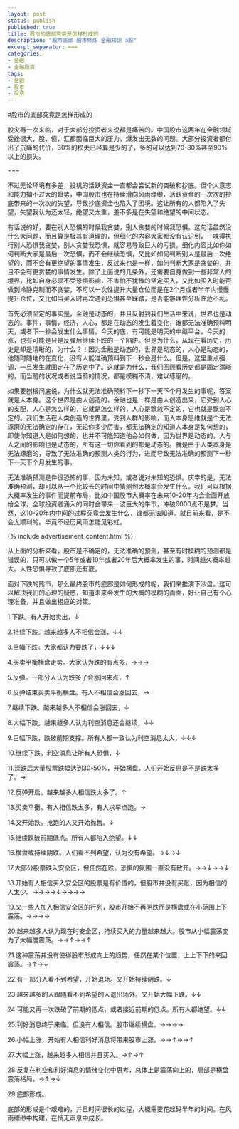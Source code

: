 ```yaml
---
layout: post
status: publish
published: true
title: 股市的底部究竟是怎样形成的
description: "股市底部 股市修炼 金融知识 a股"
excerpt_separator: ===
categories:
- 金融
- 金融投资
tags:
- 金融
- 股市
- 投资
---
```



#股市的底部究竟是怎样形成的

股灾再一次来临，对于大部分投资者来说都是痛苦的。中国股市这两年在金融领域受挫很大，股，债，汇都面临巨大的压力，爆发出无数的问题。大部分投资者都付出了沉痛的代价，30%的损失已经算是少的了，多的可以达到70-80%甚至90%以上的损失。

===

不过无论环境有多差，投机的活跃资金一直都会尝试新的突破和抄底。但个人意志和能力拗不过大的趋势，中国股市也在持续滑向风雨缥缈，活跃资金的一次次的抄底带来的一次次的失望，导致抄底资金也陷入了困境。这让所有的人都陷入了失望，失望我认为还太轻，绝望又太重，差不多是在失望和绝望的中间状态。

有话说的好，要在别人恐惧的时候我贪婪，别人贪婪的时候我恐惧。这句话虽然没什么大问题，而且算是极其有道理的，但细化的内容大家都没有认识到，一味得执行别人恐惧我贪婪，别人贪婪我恐惧，就容易导致巨大的亏损。细化内容比如你如何判断大家是最后一次恐惧，而不会继续恐惧，又比如如何判断别人是最后一次绝望的，而不会有更绝望的事情发生，反过来也是一样，如何判断大家是贪婪的，并且不会有更贪婪的事情发生。除了上面说的几条外，还需要自身做到一些非常人的境界，比如自身必须不受恐惧影响，不害怕不犹豫的坚定买入，又比如买入时能否做到冷静克制而不贪婪，不可以一次性提升大量仓位而是在2个月或者半年内慢慢提升仓位，又比如当买入时再次遇到恐惧甚至踩踏，是否能够理性分析临危不乱。

首先必须坚定的事实是，金融是动态的，并且反射到我们生活中来说，世界也是动态的。事件，事情，经济，人心，都是在动态的发生着变化，谁都无法准确预料明天，或者下一秒会发生什么事情。今天的底，有可能是明天的中继平台，今天的涨，也有可能是只是反弹后继续下跌的一个陷阱。但是为什么，从现在看历史，历史是却是清晰的，为什么？！因为金融是动态的，世界是动态的，人心是动态的，他随时随地的在变化，没有人能准确预料到下一秒会是什么。但是，这里重点强调，一旦发生就固定在了历史中了。这就是为什么，我们回顾看历史都是固定清晰的，而当前的状况或者说当前的情况，都是模糊不清，难以琢磨的。

如果要刨根问底说，为什么就无法准确预料下一秒下一天下个月发生的事呢，答案就是人本身。这个世界是由人创造的，金融也是一样是由人创造出来，它受到人心的支配，人心是怎么样的，它就是怎么样的，人心是飘忽不定的，它也就是飘忽不定的。我们生活在人类创造的世界里，受到人群的影响，而人本身思维就是个无法琢磨的无法确定的存在，无论你多少厉害，都无法确定的知道人本身是如何想的，即使你知道人是如何想的，也并不可能知道他会如何做，因为世界是动态的，人与人之间的影响也是动态的，所有这一切你看到的都是动态的。就是由于人类本身是无法琢磨的，导致了无法准确的预测人类的行为，进而导致无法准确的预测下一秒下一天下个月发生的事。

无法准确预测是件很恐怖的事，因为未知，或者说对未知的恐惧。庆幸的是，无法准确预测，却可以从一个比较长的时间中猜测到大概率会发生什么。我们可以根据大概率发生的事件而提前布局，比如中国股市大概率在未来10-20年内会全面开放给全球，全球投资者涌入的同时会带来一波巨大的牛市，冲破6000点不是梦。当然，这10-20年内中间的过程究竟会发生什么，谁都无法知道。就目前来看，是不会太顺利的。毕竟不经历风雨怎能见彩虹。

{% include advertisement_content.html %}

从上面的分析来看，股市是不确定的，无法准确的预测，甚至有时模糊的预测都是错误的，只可以做一个5年或者10年或者20年后大概率发生的事，时间越久概率越大。人性恐惧导致了底部还有底。

面对下跌的熊市，那么最终股市的底部是如何形成的呢，我们来推演下沙盘。这可以解决我们的心理的疑惑，知道未来会发生的大概的模糊的画面，好让自己有个心理准备，并且做出相应的对策。

1.下跌。有人开始卖出，↓

2.持续下跌。越来越多人不相信会涨，↓↓

3.巨幅下跌。大家都认为要跌了，↓↓↓

4.买卖平衡横盘走势。大家认为跌的有点多，→→→

5.反弹。一部分人认为跌多了会涨回来点，↑

6.反弹结束买卖平衡横盘。有人不相信会涨回去，→

7.继续下跌。越来越多人不相信会涨回去，↓

8.大幅下跌。越来越多人认为利空消息还会继续，↓↓

9.巨幅下跌，跌破前期支撑。所有人都一致认为利空消息太大，↓↓↓

10.继续下跌。利空消息让所有人恐惧，↓

11.深跌后大量股票跌幅达到30-50%，开始横盘。人们开始反思是不是跌太多了。→

12.反弹开启。越来越多人相信跌太多了。↑

13.买卖平衡。有人相信跌太多，有人求早点跑。→

14.又开始跌。抢跑的人又开始抛售。↓

15.继续跌破前期低点。所有人都陷入绝望。↓↓

16.横盘或持续阴跌。人们看不到希望，认为没有希望。→↓→↓

17.大部分股票跌入安全区，但任然在跌。恐惧的氛围一直没有散开。→→↓→→↓

18.开始有人相信买入安全区的股票是有价值的，但股市并没有买账，因为相信的人太少。→→→→↓→→→→

19.又一些人加入相信安全区的行列，股市开始不再阴跌而是横盘或在小范围上下震荡。→→→→

20.越来越多人认为现在时安全区，持续买入的力量越来越大。股市从小幅震荡变为了大幅度震荡。→→↑→→↑

21.这种震荡并没有使得股市形成向上的趋势，任然在某个位置，上上下下的来回震荡。→↑→↓

22.有一部分人看不到希望，开始退场。又开始持续阴跌。↓

23.越来越多的人跟随看不到希望的人退出场外。又开始大幅下跌。↓↓

24.可能又再一次跌破了前期的低点，或者接近前期的低点。所有人都绝望。↓↓

25.利好消息终于来临。但没有人相信。股市继续横盘。→→→→

26.小幅上涨，开始有人相信利好消息将带来股市上涨。→→↑→→↑

27.大幅上涨，越来越多人相信并且买入。→↑→↑

28.反复在利空和利好消息的情绪变化中思考，总体上是震荡向上的，局部是横盘震荡格局。→↑→↓

29.底部形成。

底部的形成是个艰难的，并且时间很长的过程，大概需要花起码半年的时间。在风雨缥缈中构建，在悄无声息中成长。


